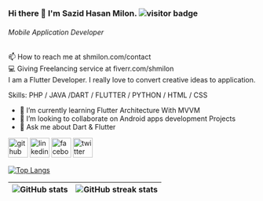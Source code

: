 ### Hi there 👋 I'm Sazid Hasan Milon. ![visitor badge](https://visitor-badge.laobi.icu/badge?page_id=shmilon.Python-projects&left_text=Profile_Views)
###### Mobile Application Developer
📫 How to reach me at shmilon.com/contact <br>
💻 Giving Freelancing service at fiverr.com/shmilon<br>
I am a Flutter Developer. I really love to convert creative ideas to application.<br>

Skills: PHP / JAVA /DART / FLUTTER / PYTHON / HTML / CSS

- 🌱 I’m currently learning Flutter Architecture With MVVM 
- 👯 I’m looking to collaborate on Android apps development Projects 
- 💬 Ask me about Dart & Flutter 


[<img src='https://cdn.jsdelivr.net/npm/simple-icons@3.0.1/icons/github.svg' alt='github' height='40'>](https://github.com/shmilon)  [<img src='https://cdn.jsdelivr.net/npm/simple-icons@3.0.1/icons/linkedin.svg' alt='linkedin' height='40'>](https://www.linkedin.com/shmilon/)  [<img src='https://cdn.jsdelivr.net/npm/simple-icons@3.0.1/icons/facebook.svg' alt='facebook' height='40'>](https://www.facebook.com/sazidhasanmilon) [<img src='https://cdn.jsdelivr.net/npm/simple-icons@3.0.1/icons/twitter.svg' alt='twitter' height='40'>](https://www.twitter.com/sazidhasanmilon) 

[![Top Langs](https://github-readme-stats.vercel.app/api/top-langs/?username=shmilon)](https://github.com/anuraghazra/github-readme-stats)

 




| ![GitHub stats](https://github-readme-stats.vercel.app/api?username=shmilon&show_icons=true)   | ![GitHub streak stats](https://github-readme-streak-stats.herokuapp.com/?user=shmilon) |
| ------------- | ------------- |

